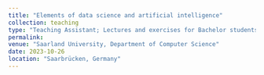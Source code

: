 ```yaml
---
title: "Elements of data science and artificial intelligence"
collection: teaching
type: "Teaching Assistant; Lectures and exercises for Bachelor students"
permalink:
venue: "Saarland University, Department of Computer Science"
date: 2023-10-26
location: "Saarbrücken, Germany"
---
```

